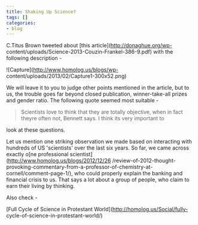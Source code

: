 ```yaml
---
title: Shaking Up Science?
tags: []
categories:
- blog
---
```

C.Titus Brown tweeted about [this article](http://donaghue.org/wp-
content/uploads/Science-2013-Couzin-Frankel-386-9.pdf) with the following
description -
<!--more-->

![Capture](http://www.homolog.us/blogs/wp-
content/uploads/2013/02/Capture1-300x52.png)

We will leave it to you to judge other points mentioned in the article, but to
us, the trouble goes far beyond closed publication, winner-take-all prizes and
gender ratio. The following quote seemed most suitable -

> Scientists love to think that they are totally objective, when in fact
theyre often not, Bennett says. I think its very important to

look at these questions.

Let us mention one striking observation we made based on interacting with
hundreds of US 'scientists' over the last six years. So far, we came across
exactly o[ne professional scientist](http://www.homolog.us/blogs/2012/12/26
/review-of-2012-thought-provoking-commentary-from-a-professor-of-chemistry-at-
cornell/comment-page-1/), who could properly explain the banking and financial
crisis to us. That says a lot about a group of people, who claim to earn their
living by thinking.

Also check -

[Full Cycle of Science in Protestant World](http://homolog.us/Social/fully-
cycle-of-science-in-protestant-world/)

